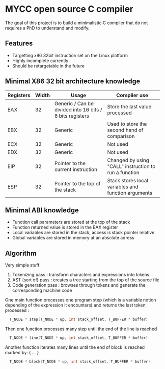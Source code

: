 # MYCC open source C compiler
The goal of this project is to build a minimalistic C compiler that do not requires a PhD to understand and modify. 

## Features
* Targetting x86 32bit instruction set on the Linux platform
* Highly incomplete currently
* Should be retargetable in the future

## Minimal X86 32 bit architecture knowledge

| Registers     | Width | Usage                                | Compiler use
|---------------|-------|--------------------------------------|--------------------
| EAX           |  32   | Generic / Can be divided into 16 bits / 8 bits registers  | Store the last value processed
| EBX           |  32   | Generic                              | Used to store the second hand of comparison
| ECX           |  32   | Generic                              | Not used
| EDX           |  32   | Generic                              | Not used
| EIP           |  32   | Pointer to the current instruction   | Changed by using "CALL" instruction to run a function
| ESP           |  32   | Pointer to the top of the stack      | Stack stores local variables and function arguments

## Minimal ABI knowledge

* Function call parameters are stored at the top of the stack
* Function returned value is stored in the EAX register
* Local variables are stored in the stack, access is stack pointer relative
* Global variables are stored in memory at an absolute adress

## Algorithm
Very simple stuff

1. Tokenizing pass : transform characters and expressions into tokens
2. AST (sort of) pass : creates a tree starting from the top of the source file
3. Code generation pass : browses through tokens and generate the corresponding machine code

One main function processes one program step (which is a variable notion depending of the expression it encounters) and returns the last token processed :
```C
  T_NODE * step(T_NODE * up, int stack_offset, T_BUFFER * buffer)
```

Then one function processes many step until the end of the line is reached
```C
  T_NODE * line(T_NODE * up, int stack_offset, T_BUFFER * buffer)
```

Another function iterates many lines until the end of block is reached marked by: { ... }
```C
  T_NODE * block(T_NODE * up, int stack_offset, T_BUFFER * buffer)
```
